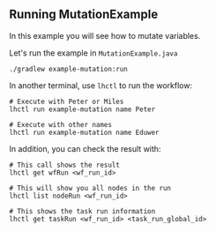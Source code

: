 ## Running MutationExample

In this example you will see how to mutate variables.

Let's run the example in `MutationExample.java`

```
./gradlew example-mutation:run
```

In another terminal, use `lhctl` to run the workflow:

```
# Execute with Peter or Miles
lhctl run example-mutation name Peter

# Execute with other names
lhctl run example-mutation name Eduwer
```

In addition, you can check the result with:

```
# This call shows the result
lhctl get wfRun <wf_run_id>

# This will show you all nodes in the run
lhctl list nodeRun <wf_run_id>

# This shows the task run information
lhctl get taskRun <wf_run_id> <task_run_global_id>
```
